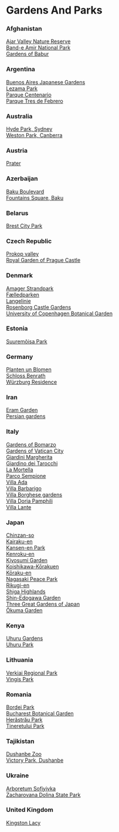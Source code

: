 # Gardens And Parks
### Afghanistan
[Ajar Valley Nature Reserve](https://en.wikipedia.org/wiki/Ajar_Valley_Nature_Reserve)<br>
[Band-e Amir National Park](https://en.wikipedia.org/wiki/Band-e_Amir_National_Park)<br>
[Gardens of Babur](https://en.wikipedia.org/wiki/Gardens_of_Babur)<br>
### Argentina
[Buenos Aires Japanese Gardens](https://en.wikipedia.org/wiki/Buenos_Aires_Japanese_Gardens)<br>
[Lezama Park](https://en.wikipedia.org/wiki/Lezama_Park)<br>
[Parque Centenario](https://en.wikipedia.org/wiki/Parque_Centenario)<br>
[Parque Tres de Febrero](https://en.wikipedia.org/wiki/Parque_Tres_de_Febrero)<br>
### Australia
[Hyde Park, Sydney](https://en.wikipedia.org/wiki/Hyde_Park,_Sydney)<br>
[Weston Park, Canberra](https://en.wikipedia.org/wiki/Weston_Park,_Canberra)<br>
### Austria
[Prater](https://en.wikipedia.org/wiki/Prater)<br>
### Azerbaijan
[Baku Boulevard](https://en.wikipedia.org/wiki/Baku_Boulevard)<br>
[Fountains Square, Baku](https://en.wikipedia.org/wiki/Fountains_Square,_Baku)<br>
### Belarus
[Brest City Park](https://en.wikipedia.org/wiki/Brest_City_Park)<br>
### Czech Republic
[Prokop valley](https://en.wikipedia.org/wiki/Prokop_valley)<br>
[Royal Garden of Prague Castle](https://en.wikipedia.org/wiki/Royal_Garden_of_Prague_Castle)<br>
### Denmark
[Amager Strandpark](https://en.wikipedia.org/wiki/Amager_Strandpark)<br>
[Fælledparken](https://en.wikipedia.org/wiki/F%C3%A6lledparken)<br>
[Langelinie](https://en.wikipedia.org/wiki/Langelinie)<br>
[Rosenborg Castle Gardens](https://en.wikipedia.org/wiki/Rosenborg_Castle_Gardens)<br>
[University of Copenhagen Botanical Garden](https://en.wikipedia.org/wiki/University_of_Copenhagen_Botanical_Garden)<br>
### Estonia
[Suuremõisa Park](https://en.wikipedia.org/wiki/Suuremõisa_Park)<br>
### Germany
[Planten un Blomen](https://en.wikipedia.org/wiki/Planten_un_Blomen)<br>
[Schloss Benrath](https://en.wikipedia.org/wiki/Schloss_Benrath)<br>
[Würzburg Residence](https://en.wikipedia.org/wiki/W%C3%BCrzburg_Residence)<br>
### Iran
[Eram Garden](https://en.wikipedia.org/wiki/Eram_Garden)<br>
[Persian gardens](https://en.wikipedia.org/wiki/Persian_gardens)<br>
### Italy
[Gardens of Bomarzo](https://en.wikipedia.org/wiki/Gardens_of_Bomarzo)<br>
[Gardens of Vatican City](https://en.wikipedia.org/wiki/Gardens_of_Vatican_City)<br>
[Giardini Margherita](https://en.wikipedia.org/wiki/Giardini_Margherita)<br>
[Giardino dei Tarocchi](https://en.wikipedia.org/wiki/Giardino_dei_Tarocchi)<br>
[La Mortella](https://en.wikipedia.org/wiki/La_Mortella)<br>
[Parco Sempione](https://en.wikipedia.org/wiki/Parco_Sempione)<br>
[Villa Ada](https://en.wikipedia.org/wiki/Villa_Ada)<br>
[Villa Barbarigo](https://en.wikipedia.org/wiki/Villa_Barbarigo_(Valsanzibio))<br>
[Villa Borghese gardens](https://en.wikipedia.org/wiki/Villa_Borghese_gardens)<br>
[Villa Doria Pamphili](https://en.wikipedia.org/wiki/Villa_Doria_Pamphili)<br>
[Villa Lante](https://en.wikipedia.org/wiki/Villa_Lante)<br>
### Japan
[Chinzan-so](https://en.wikipedia.org/wiki/Chinzan-so)<br>
[Kairaku-en](https://en.wikipedia.org/wiki/Kairaku-en)<br>
[Kansen-en Park](https://en.wikipedia.org/wiki/Kansen-en_Park)<br>
[Kenroku-en](https://en.wikipedia.org/wiki/Kenroku-en)<br>
[Kiyosumi Garden](https://en.wikipedia.org/wiki/Kiyosumi_Garden)<br>
[Koishikawa-Kōrakuen](https://en.wikipedia.org/wiki/Koishikawa-K%C5%8Drakuen)<br>
[Kōraku-en](https://en.wikipedia.org/wiki/K%C5%8Draku-en)<br>
[Nagasaki Peace Park](https://en.wikipedia.org/wiki/Nagasaki_Peace_Park)<br>
[Rikugi-en](https://en.wikipedia.org/wiki/Rikugi-en)<br>
[Shiga Highlands](https://en.wikipedia.org/wiki/Shiga_Highlands)<br>
[Shin-Edogawa Garden](https://en.wikipedia.org/wiki/Shin-Edogawa_Garden)<br>
[Three Great Gardens of Japan](https://en.wikipedia.org/wiki/Three_Great_Gardens_of_Japan)<br>
[Ōkuma Garden](https://en.wikipedia.org/wiki/%C5%8Ckuma_Garden)<br>
### Kenya
[Uhuru Gardens](https://en.wikipedia.org/wiki/Uhuru_Gardens)<br>
[Uhuru Park](https://en.wikipedia.org/wiki/Uhuru_Park)<br>
### Lithuania
[Verkiai Regional Park](https://en.wikipedia.org/wiki/Verkiai_Regional_Park)<br>
[Vingis Park](https://en.wikipedia.org/wiki/Vingis_Park)<br>
### Romania
[Bordei Park](https://en.wikipedia.org/wiki/Bordei_Park)<br>
[Bucharest Botanical Garden](https://en.wikipedia.org/wiki/Bucharest_Botanical_Garden)<br>
[Herăstrău Park](https://en.wikipedia.org/wiki/Her%C4%83str%C4%83u_Park)<br>
[Tineretului Park](https://en.wikipedia.org/wiki/Tineretului_Park)<br>
### Tajikistan
[Dushanbe Zoo](https://en.wikipedia.org/wiki/Dushanbe_Zoo)<br>
[Victory Park, Dushanbe](https://en.wikipedia.org/wiki/Victory_Park,_Dushanbe)<br>
### Ukraine
[Arboretum Sofiyivka](https://en.wikipedia.org/wiki/Arboretum_Sofiyivka)<br>
[Zacharovana Dolina State Park](https://en.wikipedia.org/wiki/Zacharovana_Dolina_State_Park)<br>
### United Kingdom
[Kingston Lacy](https://en.wikipedia.org/wiki/Kingston_Lacy)<br>
